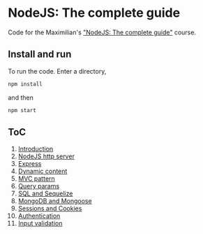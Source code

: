 # NodeJS: The complete guide

Code for the Maximilian's ["NodeJS: The complete guide"](https://www.udemy.com/course/nodejs-the-complete-guide/) course.

## Install and run

To run the code. Enter a directory,

```bash
npm install
```

and then

```bash
npm start
```

## ToC

1. [Introduction](1-introduction/)
2. [NodeJS http server](2-node-js-http-server/)
3. [Express](3-exress/)
4. [Dynamic content](4-dynamic-content/)
5. [MVC pattern](5-MVC)
6. [Query params](6-query-params)
7. [SQL and Sequelize](7-sql-introduction)
8. [MongoDB and Mongoose](8-nosql-mongodb)
9. [Sessions and Cookies](9-sessions-cookies)
10. [Authentication](10-authentication)
11. [Input validation](11-validation)
